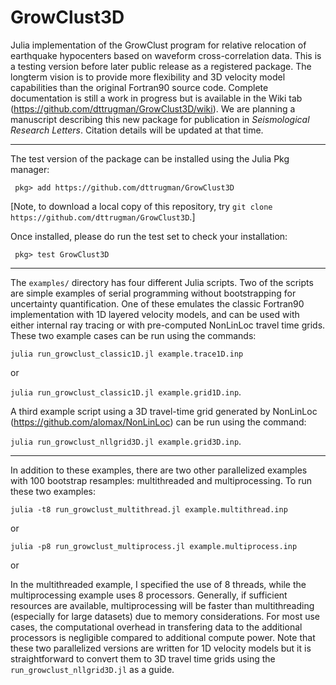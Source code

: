 # GrowClust3D
Julia implementation of the GrowClust program for relative relocation of earthquake hypocenters based on waveform cross-correlation data. This is a testing version before later public release as a registered package. The longterm vision is to provide more flexibility and 3D velocity model capabilities than the original Fortran90 source code. Complete documentation is still a work in progress but is available in the Wiki tab (https://github.com/dttrugman/GrowClust3D/wiki). We are planning a manuscript describing this new package for publication in *Seismological Research Letters*. Citation details will be updated at that time.

---

The test version of the package can be installed using the Julia Pkg manager:

` pkg> add https://github.com/dttrugman/GrowClust3D`

[Note, to download a local copy of this repository, try `git clone https://github.com/dttrugman/GrowClust3D`.]

Once installed, please do run the test set to check your installation:

` pkg> test GrowClust3D`

---

The `examples/` directory has four different Julia scripts. Two of the scripts are simple examples of serial programming without bootstrapping for uncertainty quantification. One of these emulates the classic Fortran90 implementation with 1D layered velocity models, and can be used with either internal ray tracing or with pre-computed NonLinLoc travel time grids. These two example cases can be run using the commands:

`julia run_growclust_classic1D.jl example.trace1D.inp`

or

`julia run_growclust_classic1D.jl example.grid1D.inp`.

A third example script using a 3D travel-time grid generated by NonLinLoc (https://github.com/alomax/NonLinLoc) can be run using the command:

`julia run_growclust_nllgrid3D.jl example.grid3D.inp`.

---

In addition to these examples, there are two other parallelized examples with 100 bootstrap resamples: multithreaded and multiprocessing. To run these two examples:

`julia -t8 run_growclust_multithread.jl example.multithread.inp`

or

`julia -p8 run_growclust_multiprocess.jl example.multiprocess.inp`

or


In the multithreaded example, I specified the use of 8 threads, while the multiprocessing example uses 8 processors. Generally, if sufficient resources are available, multiprocessing will be faster than multithreading (especially for large datasets) due to memory considerations. For most use cases, the computational overhead in transfering data to the additional processors is negligible compared to additional compute power. Note that these two parallelized versions are written for 1D velocity models but it is straightforward to convert them to 3D travel time grids using the `run_growclust_nllgrid3D.jl` as a guide.
